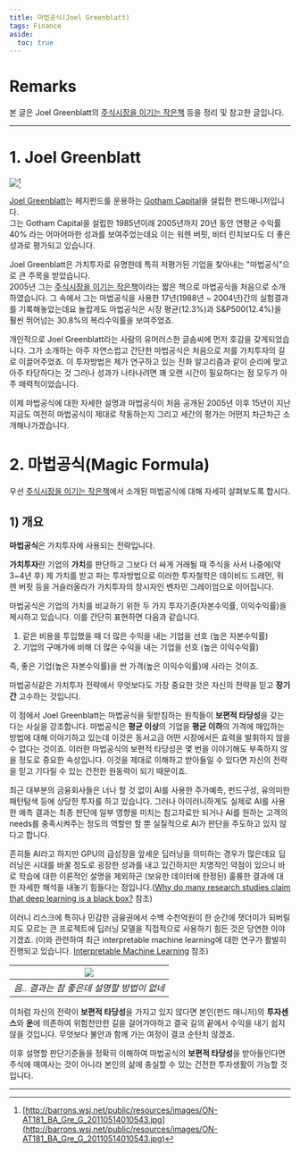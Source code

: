 ```yaml
---
title: 마법공식(Joel Greenblatt)
tags: Finance
aside:
  toc: true
---
```


# Remarks
본 글은 Joel Greenblatt의 [주식시장을 이기는 작은책](https://books.google.co.kr/books?id=mlY3DwAAQBAJ&printsec=frontcover&hl=ko&source=gbs_ge_summary_r&cad=0#v=onepage&q&f=false) 등을 정리 및 참고한 글입니다.

<!--more-->

---

# 1. Joel Greenblatt
![](http://barrons.wsj.net/public/resources/images/ON-AT181_BA_Gre_G_20110514010543.jpg)[^1]

[Joel Greenblatt](https://en.wikipedia.org/wiki/Joel_Greenblatt)는 헤지펀드를 운용하는 [Gotham Capital](https://www.gothamfunds.com/default.aspx)을 설립한 펀드매니저입니다.  
그는 Gotham Capital을 설립한 1985년이래 2005년까지 20년 동안 연평균 수익률 40% 라는 어마어마한 성과를 보여주었는데요 이는 워렌 버핏, 비터 린치보다도 더 좋은 성과로 평가되고 있습니다.

Joel Greenblatt은 가치투자로 유명한데 특히 저평가된 기업을 찾아내는 "마법공식"으로 큰 주목을 받았습니다.  
2005년 그는 [주식시장을 이기는 작은책](https://books.google.co.kr/books?id=mlY3DwAAQBAJ&printsec=frontcover&hl=ko&source=gbs_ge_summary_r&cad=0#v=onepage&q&f=false)이라는 짧은 책으로 마법공식을 처음으로 소개하였습니다. 그 속에서 그는 마법공식을 사용한 17년(1988년 ~ 2004년)간의 실험결과를 기록해놓았는데요 놀랍게도 마법공식은 시장 평균(12.3%)과 S&P500(12.4%)을 훨씬 뛰어넘는 30.8%의 복리수익률을 보여주었죠.

개인적으로 Joel Greenblatt라는 사람의 유머러스한 글솜씨에 먼저 호감을 갖게되었습니다. 그가 소개하는 아주 자연스럽고 간단한 마법공식은 처음으로 저를 가치투자의 길로 이끌어주었죠. 이 투자방법은 제가 연구하고 있는 진화 알고리즘과 같이 순리에 맞고 아주 타당하다는 것 그러나 성과가 나타나려면 꽤 오랜 시간이 필요하다는 점 모두가 아주 매력적이었습니다.

이제 마법공식에 대한 자세한 설명과 마법공식이 처음 공개된 2005년 이후 15년이 지난 지금도 여전히 마법공식이 제대로 작동하는지 그리고 세간의 평가는 어떤지 차근차근 소개해나가겠습니다.


# 2. 마법공식(Magic Formula)
우선 [주식시장을 이기는 작은책](https://books.google.co.kr/books?id=mlY3DwAAQBAJ&printsec=frontcover&hl=ko&source=gbs_ge_summary_r&cad=0#v=onepage&q&f=false)에서 소개된 마법공식에 대해 자세히 살펴보도록 합시다.

## 1) 개요
**마법공식**은 가치투자에 사용되는 전략입니다.  
 
**가치투자**란 기업의 **가치**를 판단하고 그보다 더 싸게 거래될 때 주식을 사서 나중에(약 3~4년 후) 제 가치를 받고 파는 투자방법으로 이러한 투자철학은 데이비드 드레먼, 워렌 버핏 등을 거슬러올라가 가치투자의 창시자인 벤자민 그레이엄으로 이어집니다.

마법공식은 기업의 가치를 비교하기 위한 두 가지 투자기준(자본수익률, 이익수익률)을 제시하고 있습니다. 이를 간단히 표현하면 다음과 같습니다.
1. 같은 비용을 투입했을 때 더 많은 수익을 내는 기업을 선호 (높은 자본수익률)
2. 기업의 구매가에 비해 더 많은 수익을 내는 기업을 선호 (높은 이익수익률)

즉, 좋은 기업(높은 자본수익률)을 싼 가격(높은 이익수익률)에 사라는 것이죠.

마법공식같은 가치투자 전략에서 무엇보다도 가장 중요한 것은 자신의 전략을 믿고 **장기간** 고수하는 것입니다.  

이 점에서 Joel Greenblatt는 마법공식을 뒷받침하는 원칙들이 **보편적 타당성**을 갖는다는 사실을 강조합니다. 마법공식은 **평균 이상**의 기업을 **평균 이하**의 가격에 매입하는 방법에 대해 이야기하고 있는데 이것은 동서고금 어떤 시장에서든 효력을 발휘하지 않을 수 없다는 것이죠. 이러한 마법공식의 보편적 타당성은 몇 번을 이야기해도 부족하지 않을 정도로 중요한 속성입니다. 이것을 제대로 이해하고 받아들일 수 있다면 자신의 전략을 믿고 기다릴 수 있는 건전한 원동력이 되기 때문이죠.  

최근 대부분의 금융회사들은 너나 할 것 없이 AI를 사용한 주가예측, 펀드구성, 유의미한 패턴탐색 등에 상당한 투자를 하고 있습니다. 그러나 아이러니하게도 실제로 AI를 사용한 예측 결과는 최종 판단에 일부 영향을 미치는 참고자료만 되거나 AI를 원하는 고객의 needs를 충족시켜주는 정도의 역할만 할 뿐 실질적으로 AI가 판단을 주도하고 있지 않다고 합니다.  

흔히들 AI라고 하지만 GPU의 급성장을 앞세운 딥러닝을 의미하는 경우가 많은데요 딥러닝은 시대를 바꿀 정도로 굉장한 성과를 내고 있긴하지만 치명적인 약점이 있으니 바로 학습에 대한 이론적인 설명을 제외하곤 (보유한 데이터에 한정된) 훌륭한 결과에 대한 자세한 해석을 내놓기 힘들다는 점입니다.([Why do many research studies claim that deep learning is a black box?](https://www.quora.com/Why-do-many-research-studies-claim-that-deep-learning-is-a-black-box) 참조)  

이러니 리스크에 특히나 민감한 금융권에서 수백 수천억원이 한 순간에 잿더미가 되버릴지도 모르는 큰 프로젝트에 딥러닝 모델을 직접적으로 사용하기 힘든 것은 당연한 이야기겠죠. (이와 관련하여 최근 interpretable machine learning에 대한 연구가 활발히 진행되고 있습니다. [Interpretable Machine Learning](https://zzsza.github.io/data/2019/04/14/interpretable-ml-intro/) 참조)  

|![](https://w.namu.la/s/ce9d6ee43b9fa3b8bc5828cf7d36e040cf8f1a66796e2a28b2552e67cf3d02ee55ca57531f25eb3dc9aba3d0e6f4b3ddff62e515120538e0a56ec7daaea1ee951f11b7210707ff08b897a13f010db69442e684236c5b1154e39083a75200ed51)|
|:--:|
| *음.. 결과는 참 좋은데 설명할 방법이 없네* |

이처럼 자신의 전략이 **보편적 타당성**을 가지고 있지 않다면 본인(펀드 매니저)의 **투자센스**와 **운**에 의존하여 위험천만한 길을 걸어가야하고 결국 길의 끝에서 수익을 내기 쉽지 않을 것입니다. 무엇보다 불안과 함께 가는 여정이 결코 순탄치 않겠죠.  

이후 설명할 판단기준들을 정확히 이해하여 마법공식의 **보편적 타당성**을 받아들인다면 주식에 매여사는 것이 아니라 본인의 삶에 충실할 수 있는 건전한 투자생활이 가능할 것입니다.

---

[^1]: [http://barrons.wsj.net/public/resources/images/ON-AT181_BA_Gre_G_20110514010543.jpg](http://barrons.wsj.net/public/resources/images/ON-AT181_BA_Gre_G_20110514010543.jpg)